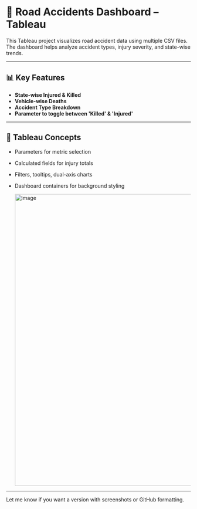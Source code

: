 # 🚦 Road Accidents Dashboard – Tableau

This Tableau project visualizes road accident data using multiple CSV files. The dashboard helps analyze accident types, injury severity, and state-wise trends.


---

## 📊 Key Features

* **State-wise Injured & Killed**
* **Vehicle-wise Deaths**
* **Accident Type Breakdown**
* **Parameter to toggle between 'Killed' & 'Injured'**

---

## 🧠 Tableau Concepts

* Parameters for metric selection
* Calculated fields for injury totals
* Filters, tooltips, dual-axis charts
* Dashboard containers for background styling

  <img width="1598" height="796" alt="image" src="https://github.com/user-attachments/assets/671cdff2-e738-4045-b10c-fc7e704affdb" />


---



Let me know if you want a version with screenshots or GitHub formatting.
